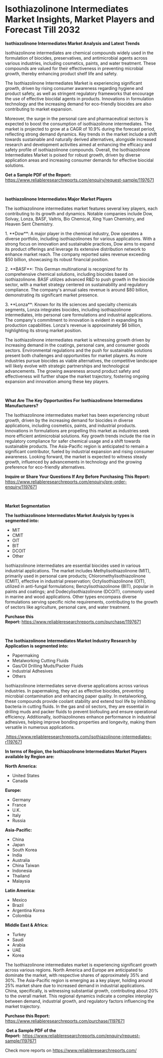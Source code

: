 <p><h1>Isothiazolinone Intermediates Market Insights, Market Players and Forecast Till 2032</h1></p><p><strong>Isothiazolinone Intermediates Market Analysis and Latest Trends</strong></p>
<p><p>Isothiazolinone intermediates are chemical compounds widely used in the formulation of biocides, preservatives, and antimicrobial agents across various industries, including cosmetics, paints, and water treatment. These compounds are valued for their effectiveness in preventing microbial growth, thereby enhancing product shelf life and safety. </p><p>The Isothiazolinone Intermediates Market is experiencing significant growth, driven by rising consumer awareness regarding hygiene and product safety, as well as stringent regulatory frameworks that encourage the use of effective biocidal agents in products. Innovations in formulation technology and the increasing demand for eco-friendly biocides are also contributing to market expansion. </p><p>Moreover, the surge in the personal care and pharmaceutical sectors is expected to boost the consumption of isothiazolinone intermediates. The market is projected to grow at a CAGR of 10.9% during the forecast period, reflecting strong demand dynamics. Key trends in the market include a shift towards sustainable and naturally derived alternatives, alongside increased research and development activities aimed at enhancing the efficacy and safety profile of isothiazolinone compounds. Overall, the Isothiazolinone Intermediates Market is poised for robust growth, driven by diverse application areas and increasing consumer demands for effective biocidal solutions.</p></p>
<p><strong>Get a Sample PDF of the Report:&nbsp;</strong> <a href="https://www.reliableresearchreports.com/enquiry/request-sample/1197671?utm_campaign=2954&utm_medium=2&utm_source=Github&utm_content=ia&utm_term=03042025&utm_id=isothiazolinone-intermediates">https://www.reliableresearchreports.com/enquiry/request-sample/1197671</a></p>
<p>&nbsp;</p>
<p><strong>Isothiazolinone Intermediates Major Market Players</strong></p>
<p><p>The isothiazolinone intermediates market features several key players, each contributing to its growth and dynamics. Notable companies include Dow, Solvay, Lonza, BASF, Valtris, Bio Chemical, Xing Yuan Chemistry, and Heaven Sent Chemistry.</p><p>1. **Dow**: A major player in the chemical industry, Dow operates a diverse portfolio, including isothiazolinones for various applications. With a strong focus on innovation and sustainable practices, Dow aims to expand its product offerings and leverage its extensive distribution network to enhance market reach. The company reported sales revenue exceeding $50 billion, showcasing its robust financial position.</p><p>2. **BASF**: This German multinational is recognized for its comprehensive chemical solutions, including biocides based on isothiazolinone. BASF utilizes advanced R&D to push growth in the biocide sector, with a market strategy centered on sustainability and regulatory compliance. The company's annual sales revenue is around $80 billion, demonstrating its significant market presence.</p><p>3. **Lonza**: Known for its life sciences and specialty chemicals segments, Lonza integrates biocides, including isothiazolinone intermediates, into personal care formulations and industrial applications. The company's commitment to innovation is evident in expanding its production capabilities. Lonza's revenue is approximately $6 billion, highlighting its strong market position.</p><p>The isothiazolinone intermediates market is witnessing growth driven by increasing demand in the coatings, personal care, and consumer goods sectors. Environmental regulations and the push for sustainable solutions present both challenges and opportunities for market players. As more industries pursue biocides as viable alternatives, the competitive landscape will likely evolve with strategic partnerships and technological advancements. The growing awareness around product safety and effectiveness will further shape the market trajectory, fostering ongoing expansion and innovation among these key players.</p></p>
<p>&nbsp;</p>
<p><strong>What Are The Key Opportunities For Isothiazolinone Intermediates Manufacturers?</strong></p>
<p><p>The Isothiazolinone intermediates market has been experiencing robust growth, driven by the increasing demand for biocides in diverse applications, including cosmetics, paints, and industrial products. Innovations in formulations are propelling this market as industries seek more efficient antimicrobial solutions. Key growth trends include the rise in regulatory compliance for safer chemical usage and a shift towards sustainable products. The Asia-Pacific region is anticipated to remain a significant contributor, fueled by industrial expansion and rising consumer awareness. Looking forward, the market is expected to witness steady growth, influenced by advancements in technology and the growing preference for eco-friendly alternatives.</p></p>
<p><strong>Inquire or Share Your Questions If Any Before Purchasing This Report:</strong> <a href="https://www.reliableresearchreports.com/enquiry/pre-order-enquiry/1197671?utm_campaign=2954&utm_medium=2&utm_source=Github&utm_content=ia&utm_term=03042025&utm_id=isothiazolinone-intermediates">https://www.reliableresearchreports.com/enquiry/pre-order-enquiry/1197671</a></p>
<p>&nbsp;</p>
<p><strong>Market Segmentation</strong></p>
<p><strong>The Isothiazolinone Intermediates Market Analysis by types is segmented into:</strong></p>
<p><ul><li>MIT</li><li>CMIT</li><li>OIT</li><li>BIT</li><li>DCOIT</li><li>Other</li></ul></p>
<p><p>Isothiazolinone intermediates are essential biocides used in various industrial applications. The market includes Methylisothiazolinone (MIT), primarily used in personal care products; Chloromethylisothiazolinone (CMIT), effective in industrial preservation; Octylisothiazolinone (OIT), utilized in anti-fungal formulations; Benzylisothiazolinone (BIT), popular in paints and coatings; and Dodecylisothiazolinone (DCOIT), commonly used in marine and wood applications. Other types encompass diverse formulations serving specific niche requirements, contributing to the growth of sectors like agriculture, personal care, and water treatment.</p></p>
<p><strong>Purchase this Report:&nbsp;</strong><a href="https://www.reliableresearchreports.com/purchase/1197671?utm_campaign=2954&utm_medium=2&utm_source=Github&utm_content=ia&utm_term=03042025&utm_id=isothiazolinone-intermediates">https://www.reliableresearchreports.com/purchase/1197671</a></p>
<p>&nbsp;</p>
<p><strong>The Isothiazolinone Intermediates Market Industry Research by Application is segmented into:</strong></p>
<p><ul><li>Papermaking</li><li>Metalworking Cutting Fluids</li><li>Gas/Oil Drilling Muds/Packer Fluids</li><li>Industrial Adhesives</li><li>Others</li></ul></p>
<p><p>Isothiazolinone intermediates serve diverse applications across various industries. In papermaking, they act as effective biocides, preventing microbial contamination and enhancing paper quality. In metalworking, these compounds provide coolant stability and extend tool life by inhibiting bacteria in cutting fluids. In the gas and oil sectors, they are essential in drilling muds and packer fluids to prevent biofouling and ensure operational efficiency. Additionally, isothiazolinones enhance performance in industrial adhesives, helping improve bonding properties and longevity, making them versatile in numerous applications.</p></p>
<p><a href="https://www.reliableresearchreports.com/isothiazolinone-intermediates-r1197671?utm_campaign=2954&utm_medium=2&utm_source=Github&utm_content=ia&utm_term=03042025&utm_id=isothiazolinone-intermediates">&nbsp;https://www.reliableresearchreports.com/isothiazolinone-intermediates-r1197671</a></p>
<p><strong>In terms of Region, the Isothiazolinone Intermediates Market Players available by Region are:</strong></p>
<p>
    <p> <strong> North America: </strong>
        <ul>
            <li>United States</li>
            <li>Canada</li>
        </ul>
        </p> 
    <p> <strong> Europe: </strong>
        <ul>
            <li>Germany</li>
            <li>France</li>
            <li>U.K.</li>
            <li>Italy</li>
            <li>Russia</li>
        </ul>
        </p> 
    <p> <strong> Asia-Pacific: </strong>
        <ul>
            <li>China</li>
            <li>Japan</li>
            <li>South Korea</li>
            <li>India</li>
            <li>Australia</li>
            <li>China Taiwan</li>
            <li>Indonesia</li>
            <li>Thailand</li>
            <li>Malaysia</li>
        </ul>
        </p> 
    <p> <strong> Latin America: </strong>
        <ul>
            <li>Mexico</li>
            <li>Brazil</li>
            <li>Argentina Korea</li>
            <li>Colombia</li>
        </ul>
        </p> 
    <p> <strong> Middle East & Africa: </strong>
        <ul>
            <li>Turkey</li>
            <li>Saudi</li>
            <li>Arabia</li>
            <li>UAE</li>
            <li>Korea</li>
        </ul>
    </p>
    </p>
<p><p>The Isothiazolinone intermediates market is experiencing significant growth across various regions. North America and Europe are anticipated to dominate the market, with respective shares of approximately 35% and 30%. The Asia-Pacific region is emerging as a key player, holding around 25% market share due to increased demand in industrial applications. China, specifically, is witnessing substantial growth, contributing about 20% to the overall market. This regional dynamics indicate a complex interplay between demand, industrial growth, and regulatory factors influencing the market trajectory.</p></p>
<p><strong>Purchase this Report: </strong><a href="https://www.reliableresearchreports.com/purchase/1197671?utm_campaign=2954&utm_medium=2&utm_source=Github&utm_content=ia&utm_term=03042025&utm_id=isothiazolinone-intermediates">https://www.reliableresearchreports.com/purchase/1197671</a></p>
<p>&nbsp;<strong>Get a Sample PDF of the Report:&nbsp;&nbsp;</strong><a href="https://www.reliableresearchreports.com/enquiry/request-sample/1197671?utm_campaign=2954&utm_medium=2&utm_source=Github&utm_content=ia&utm_term=03042025&utm_id=isothiazolinone-intermediates">https://www.reliableresearchreports.com/enquiry/request-sample/1197671</a></p>
<p><strong></strong></p>
<p>Check more reports on <a href="https://www.reliableresearchreports.com/?utm_campaign=2954&utm_medium=2&utm_source=Github&utm_content=ia&utm_term=03042025&utm_id=isothiazolinone-intermediates">https://www.reliableresearchreports.com/</a></p>